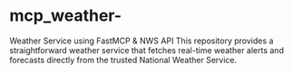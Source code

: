 # mcp_weather-
Weather Service using FastMCP &amp; NWS API This repository provides a straightforward weather service that fetches real-time weather alerts and forecasts directly from the trusted National Weather Service.
